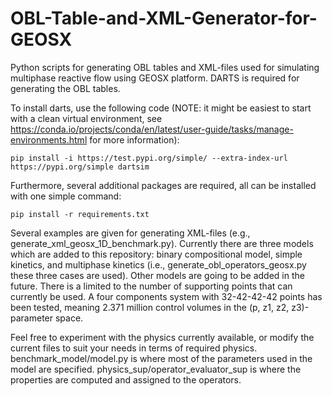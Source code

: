# OBL-Table-and-XML-Generator-for-GEOSX
Python scripts for generating OBL tables and XML-files used for simulating multiphase reactive flow using GEOSX platform. DARTS is required for generating the OBL tables. 

To install darts, use the following code (NOTE: it might be easiest to start with a clean virtual environment, see https://conda.io/projects/conda/en/latest/user-guide/tasks/manage-environments.html for more information):

```pip install -i https://test.pypi.org/simple/ --extra-index-url https://pypi.org/simple dartsim```

Furthermore, several additional packages are required, all can be installed with one simple command:

```pip install -r requirements.txt```

Several examples are given for generating XML-files (e.g., generate_xml_geosx_1D_benchmark.py). Currently there are three models which are added to this repository: binary compositional model, simple kinetics, and multiphase kinetics (i.e., generate_obl_operators_geosx.py these three cases are used). Other models are going to be added in the future. There is a limited to the number of supporting points that can currently be used. A four components system with 32-42-42-42 points has been tested, meaning 2.371 million control volumes in the (p, z1, z2, z3)-parameter space.

Feel free to experiment with the physics currently available, or modify the current files to suit your needs in terms of required physics. benchmark_model/model.py is where most of the parameters used in the model are specified. physics_sup/operator_evaluator_sup is where the properties are computed and assigned to the operators. 
